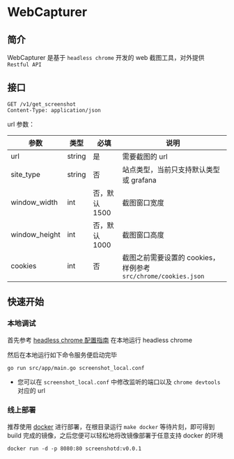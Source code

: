 # WebCapturer

## 简介
WebCapturer 是基于 `headless chrome` 开发的 web 截图工具，对外提供 `Restful API`

## 接口

```$xslt
GET /v1/get_screenshot
Content-Type: application/json
```
url 参数：

| 参数 | 类型 | 必填 | 说明 |
| - | - | - | - |
| url | string | 是 | 需要截图的 url |
| site_type | string | 否 | 站点类型，当前只支持默认类型或 grafana |
| window_width | int | 否，默认 1500 | 截图窗口宽度 |
| window_height | int | 否，默认 1000 | 截图窗口高度 |
| cookies | int | 否 | 截图之前需要设置的 cookies，样例参考 `src/chrome/cookies.json` |

## 快速开始

### 本地调试
首先参考 [headless chrome 配置指南](https://developers.google.com/web/updates/2017/04/headless-chrome) 在本地运行 headless chrome

然后在本地运行如下命令服务便启动完毕

```$xslt
go run src/app/main.go screenshot_local.conf
```
- 您可以在 `screenshot_local.conf` 中修改监听的端口以及 `chrome devtools` 对应的 url

### 线上部署
推荐使用 [docker](https://www.docker.com/) 进行部署，在根目录运行 `make docker` 等待片刻，即可得到 build 完成的镜像，之后您便可以轻松地将改镜像部署于任意支持 docker 的环境
```$xslt
docker run -d -p 8080:80 screenshotd:v0.0.1
```
